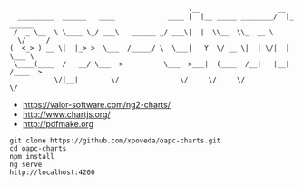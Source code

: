 
```
                                            .__                   __          
  _________  ______   ____             ____ |  |__ _____ ________/  |_  ______
 /  _ \__  \ \____ \_/ ___\   ______ _/ ___\|  |  \\__  \\_  __ \   __\/  ___/
(  <_> ) __ \|  |_> >  \___  /_____/ \  \___|   Y  \/ __ \|  | \/|  |  \___ \ 
 \____(____  /   __/ \___  >          \___  >___|  (____  /__|   |__| /____  >
           \/|__|        \/               \/     \/     \/                 \/ 
```
                                                                              
* https://valor-software.com/ng2-charts/
* http://www.chartjs.org/
* http://pdfmake.org


```
git clone https://github.com/xpoveda/oapc-charts.git
cd oapc-charts
npm install
ng serve
http://localhost:4200
```